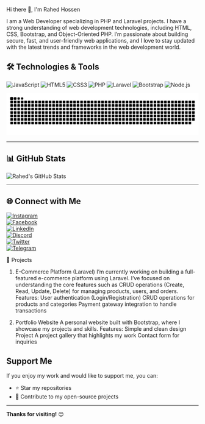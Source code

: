 Hi there 👋, I'm Rahed Hossen

I am a Web Developer specializing in PHP and Laravel projects. I have a strong understanding of web development technologies, including HTML, CSS, Bootstrap, and Object-Oriented PHP. I’m passionate about building secure, fast, and user-friendly web applications, and I love to stay updated with the latest trends and frameworks in the web development world.


## 🛠️ Technologies & Tools

![JavaScript](https://img.shields.io/badge/-JavaScript-F7DF1E?style=flat-square&logo=javascript&logoColor=black)
![HTML5](https://img.shields.io/badge/-HTML5-E34F26?style=flat-square&logo=html5&logoColor=white)
![CSS3](https://img.shields.io/badge/-CSS3-1572B6?style=flat-square&logo=css3)
![PHP](https://img.shields.io/badge/-PHP-777BB4?style=flat-square&logo=php)
![Laravel](https://img.shields.io/badge/-Laravel-FF2D20?style=flat-square&logo=laravel&logoColor=white)
![Bootstrap](https://img.shields.io/badge/-Bootstrap-563D7C?style=flat-square&logo=bootstrap)
![Node.js](https://img.shields.io/badge/-Node.js-339933?style=flat-square&logo=node-dot-js)


<picture>
  <source
    media="(prefers-color-scheme: dark)"
    srcset="https://raw.githubusercontent.com/platane/snk/output/github-contribution-grid-snake-dark.svg"
  />
  <source
    media="(prefers-color-scheme: light)"
    srcset="https://raw.githubusercontent.com/platane/snk/output/github-contribution-grid-snake.svg"
  />
  <img
    alt="github contribution grid snake animation"
    src="https://raw.githubusercontent.com/platane/snk/output/github-contribution-grid-snake.svg"
  />
</picture> 






---

## 📊 GitHub Stats

![Rahed's GitHub Stats](https://github-readme-stats.vercel.app/api?username=rahedhossen49&show_icons=true&theme=radical)

---



## 🌐 Connect with Me

[![Instagram](https://img.shields.io/badge/-Instagram-E4405F?style=flat-square&logo=instagram&logoColor=white)](https://www.instagram.com/rahedhossen49)  
[![Facebook](https://img.shields.io/badge/-Facebook-1877F2?style=flat-square&logo=facebook&logoColor=white)](https://www.facebook.com/rahedhossen4/)  
[![LinkedIn](https://img.shields.io/badge/-LinkedIn-0077B5?style=flat-square&logo=linkedin&logoColor=white)](https://www.linkedin.com/in/rahed-hossen-393b41294/)  
[![Discord](https://img.shields.io/badge/-Discord-7289DA?style=flat-square&logo=discord&logoColor=white)](https://discord.com/channels/@me/1221926106651951169)  
[![Twitter](https://img.shields.io/badge/-Twitter-1DA1F2?style=flat-square&logo=twitter&logoColor=white)](https://x.com/RahedHossen49)  
[![Telegram](https://img.shields.io/badge/-Telegram-2CA5E0?style=flat-square&logo=telegram&logoColor=white)](https://web.telegram.org/a/rahedhossen49)



🚀 Projects
1. E-Commerce Platform (Laravel)
I’m currently working on building a full-featured e-commerce platform using Laravel. I’ve focused on understanding the core features such as CRUD operations (Create, Read, Update, Delete) for managing products, users, and orders.
Features:
User authentication (Login/Registration)
CRUD operations for products and categories
Payment gateway integration to handle transactions

2. Portfolio Website
A personal website built with Bootstrap, where I showcase my projects and skills.
Features:
Simple and clean design Project
A project gallery that highlights my work
Contact form for inquiries



## Support Me

If you enjoy my work and would like to support me, you can:

- ⭐️ Star my repositories
- 🎁 Contribute to my open-source projects

---

**Thanks for visiting!** 😊
